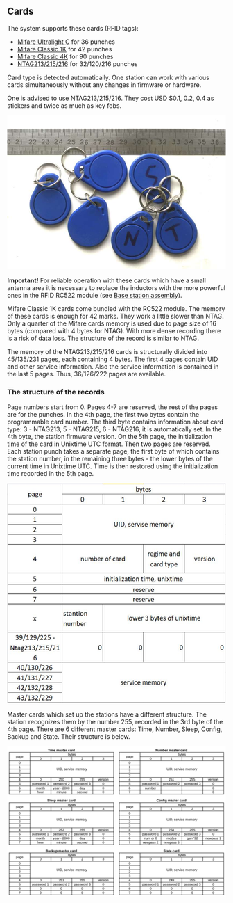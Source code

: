 ## Cards

The system supports these cards (RFID tags):

- [Mifare Ultralight C](http://www.nxp.com/documents/data_sheet/MF0ICU2.pdf) for 36 punches
- [Mifare Classic 1K](https://www.nxp.com/docs/en/data-sheet/MF1S50YYX_V1.pdf) for 42 punches
- [Mifare Classic 4K](https://www.nxp.com/docs/en/data-sheet/MF1S70YYX_V1.pdf) for 90 punches 
- [NTAG213/215/216](https://www.nxp.com/docs/en/data-sheet/NTAG213_215_216.pdf) for 32/120/216 punches

Card type is detected automatically.
One station can work with various cards simultaneously
without any changes in firmware or hardware.

One is advised to use NTAG213/215/216.
They cost USD $0.1, 0.2, 0.4 as stickers and twice as much as key fobs.

![](/Images/chip.jpg?raw=true "Key fobs tags")

**Important!**
For reliable operation with these cards which have a small antenna area
it is necessary to replace the inductors with the more powerful ones in the RFID RC522 module (see [Base station assembly](/Doc/en/BaseStationAssembly.md)).

Mifare Classic 1K cards come bundled with the RC522 module.
The memory of these cards is enough for 42 marks. They work a little slower than NTAG. 
Only a quarter of the Mifare cards memory is used due to page size of 16 bytes (compared with 4 bytes for NTAG).
With more dense recording there is a risk of data loss.
The structure of the record is similar to NTAG.

The memory of the NTAG213/215/216 cards is structurally divided into 45/135/231 pages, each containing 4 bytes.
The first 4 pages contain UID and other service information.
Also the service information is contained in the last 5 pages.
Thus, 36/126/222 pages are available.

### The structure of the records

Page numbers start from 0.
Pages 4-7 are reserved, the rest of the pages are for the punches.
In the 4th page, the first two bytes contain the programmable card number.
The third byte contains information about card type: 3 - NTAG213, 5 - NTAG215, 6 - NTAG216, it is automatically set.
In the 4th byte, the station firmware version.
On the 5th page, the initialization time of the card in Unixtime UTC format.
Then two pages are reserved.
Each station punch takes a separate page,
the first byte of which contains the station number, in the remaining three bytes - the lower bytes of the current time in Unixtime UTC.
Time is then restored using the initialization time recorded in the 5th page.

![](/Images/Ntag2.JPG)

Master cards which set up the stations have a different structure.
The station recognizes them by the number 255, recorded in the 3rd byte of the 4th page.
There are 6 different master cards: Time, Number, Sleep, Config, Backup and State.
Their structure is below.

![](/Images/master-card.png?raw=true)

